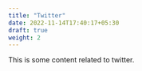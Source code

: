 ```yaml
---
title: "Twitter"
date: 2022-11-14T17:40:17+05:30
draft: true
weight: 2
---
```


This is some content related to twitter.